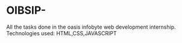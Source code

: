 # OIBSIP-
All the tasks done in the oasis infobyte web development internship.
Technologies used: HTML,CSS,JAVASCRIPT

